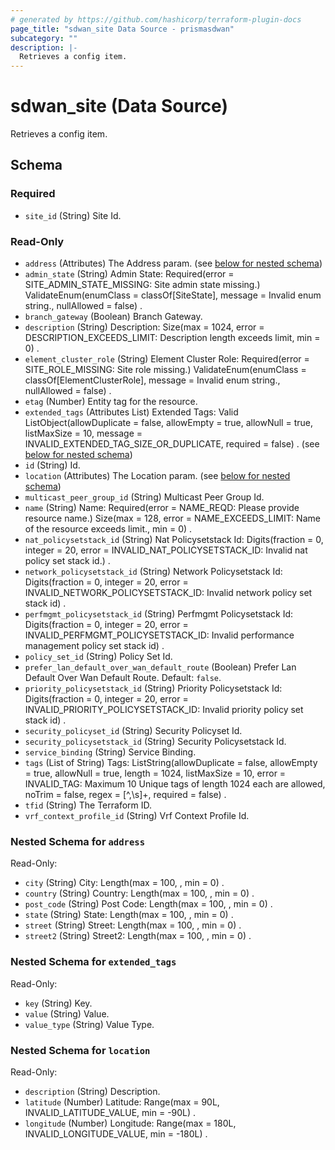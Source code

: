 ```yaml
---
# generated by https://github.com/hashicorp/terraform-plugin-docs
page_title: "sdwan_site Data Source - prismasdwan"
subcategory: ""
description: |-
  Retrieves a config item.
---
```


# sdwan_site (Data Source)

Retrieves a config item.



<!-- schema generated by tfplugindocs -->
## Schema

### Required

- `site_id` (String) Site Id.

### Read-Only

- `address` (Attributes) The Address param. (see [below for nested schema](#nestedatt--address))
- `admin_state` (String) Admin State: Required(error = SITE_ADMIN_STATE_MISSING: Site admin state missing.) ValidateEnum(enumClass = classOf[SiteState], message = Invalid enum string., nullAllowed = false) .
- `branch_gateway` (Boolean) Branch Gateway.
- `description` (String) Description: Size(max = 1024, error = DESCRIPTION_EXCEEDS_LIMIT: Description length exceeds limit, min = 0) .
- `element_cluster_role` (String) Element Cluster Role: Required(error = SITE_ROLE_MISSING: Site role missing.) ValidateEnum(enumClass = classOf[ElementClusterRole], message = Invalid enum string., nullAllowed = false) .
- `etag` (Number) Entity tag for the resource.
- `extended_tags` (Attributes List) Extended Tags: Valid ListObject(allowDuplicate = false, allowEmpty = true, allowNull = true, listMaxSize = 10, message = INVALID_EXTENDED_TAG_SIZE_OR_DUPLICATE, required = false) . (see [below for nested schema](#nestedatt--extended_tags))
- `id` (String) Id.
- `location` (Attributes) The Location param. (see [below for nested schema](#nestedatt--location))
- `multicast_peer_group_id` (String) Multicast Peer Group Id.
- `name` (String) Name: Required(error = NAME_REQD: Please provide resource name.) Size(max = 128, error = NAME_EXCEEDS_LIMIT: Name of the resource exceeds limit., min = 0) .
- `nat_policysetstack_id` (String) Nat Policysetstack Id: Digits(fraction = 0, integer = 20, error = INVALID_NAT_POLICYSETSTACK_ID: Invalid nat policy set stack id.) .
- `network_policysetstack_id` (String) Network Policysetstack Id: Digits(fraction = 0, integer = 20, error = INVALID_NETWORK_POLICYSETSTACK_ID: Invalid network policy set stack id) .
- `perfmgmt_policysetstack_id` (String) Perfmgmt Policysetstack Id: Digits(fraction = 0, integer = 20, error = INVALID_PERFMGMT_POLICYSETSTACK_ID: Invalid performance management policy set stack id) .
- `policy_set_id` (String) Policy Set Id.
- `prefer_lan_default_over_wan_default_route` (Boolean) Prefer Lan Default Over Wan Default Route. Default: `false`.
- `priority_policysetstack_id` (String) Priority Policysetstack Id: Digits(fraction = 0, integer = 20, error = INVALID_PRIORITY_POLICYSETSTACK_ID: Invalid priority policy set stack id) .
- `security_policyset_id` (String) Security Policyset Id.
- `security_policysetstack_id` (String) Security Policysetstack Id.
- `service_binding` (String) Service Binding.
- `tags` (List of String) Tags: ListString(allowDuplicate = false, allowEmpty = true, allowNull = true, length = 1024, listMaxSize = 10, error = INVALID_TAG: Maximum 10 Unique tags of length 1024 each are allowed, noTrim = false, regex = [^,\\s]+, required = false) .
- `tfid` (String) The Terraform ID.
- `vrf_context_profile_id` (String) Vrf Context Profile Id.

<a id="nestedatt--address"></a>
### Nested Schema for `address`

Read-Only:

- `city` (String) City: Length(max = 100, , min = 0) .
- `country` (String) Country: Length(max = 100, , min = 0) .
- `post_code` (String) Post Code: Length(max = 100, , min = 0) .
- `state` (String) State: Length(max = 100, , min = 0) .
- `street` (String) Street: Length(max = 100, , min = 0) .
- `street2` (String) Street2: Length(max = 100, , min = 0) .


<a id="nestedatt--extended_tags"></a>
### Nested Schema for `extended_tags`

Read-Only:

- `key` (String) Key.
- `value` (String) Value.
- `value_type` (String) Value Type.


<a id="nestedatt--location"></a>
### Nested Schema for `location`

Read-Only:

- `description` (String) Description.
- `latitude` (Number) Latitude: Range(max = 90L, INVALID_LATITUDE_VALUE, min = -90L) .
- `longitude` (Number) Longitude: Range(max = 180L, INVALID_LONGITUDE_VALUE, min = -180L) .
